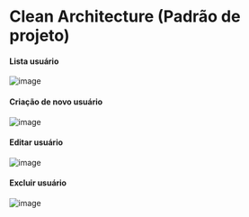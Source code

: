 # Clean Architecture (Padrão de projeto)

<h4> Lista usuário </h4>

![image](https://user-images.githubusercontent.com/99044436/210408554-741d103c-e593-471e-9d5b-945a9ad3d768.png)

<h4> Criação de novo usuário </h4>

![image](https://user-images.githubusercontent.com/99044436/210408734-714f6681-2104-4c92-bf25-5f037375c85b.png)

<h4> Editar usuário </h4>

![image](https://user-images.githubusercontent.com/99044436/210408045-2f3edbf2-8fc0-44cd-9745-31e032fa8d57.png)

<h4> Excluir usuário </h4>

![image](https://user-images.githubusercontent.com/99044436/210408210-da5d8f28-e942-44c2-8bf5-404812606ae6.png)
